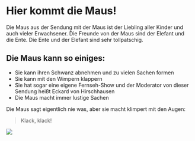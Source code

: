 # Hier kommt die Maus!

Die Maus aus der Sendung mit der Maus ist der Liebling aller Kinder und auch vieler Erwachsener. Die Freunde von der Maus sind der Elefant und die Ente. Die Ente und der Elefant sind sehr tollpatschig.

## Die Maus kann so einiges:
* Sie kann ihren Schwanz abnehmen und zu vielen Sachen formen
* Sie kann mit den Wimpern klappern
* Sie hat sogar eine eigene Fernseh-Show und der Moderator von dieser Sendung heißt Eckard von Hirschhausen
* Die Maus macht immer lustige Sachen

Die Maus sagt eigentlich nie was, aber sie macht klimpert mit den Augen:
> Klack, klack!

<img src="https://upload.wikimedia.org/wikipedia/commons/thumb/6/6c/Wiesbaden_Stadtfest_2013_Die_Maus_01.JPG/800px-Wiesbaden_Stadtfest_2013_Die_Maus_01.JPG"> 
